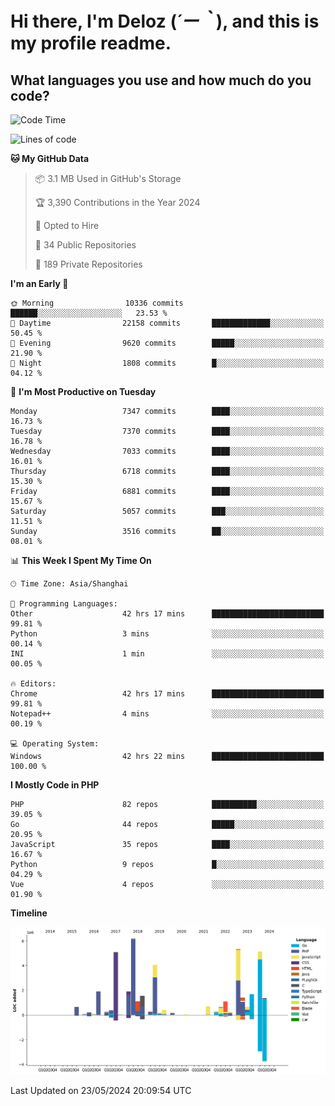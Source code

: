 # **Hi there, I'm Deloz (*´ー｀*), and this is my profile readme.**

## **What languages you use and how much do you code?**

<!--START_SECTION:waka-->
![Code Time](http://img.shields.io/badge/Code%20Time-4%2C045%20hrs%202%20mins-blue)

![Lines of code](https://img.shields.io/badge/From%20Hello%20World%20I%27ve%20Written-42.8%20million%20lines%20of%20code-blue)

**🐱 My GitHub Data** 

> 📦 3.1 MB Used in GitHub's Storage 
 > 
> 🏆 3,390 Contributions in the Year 2024
 > 
> 💼 Opted to Hire
 > 
> 📜 34 Public Repositories 
 > 
> 🔑 189 Private Repositories 
 > 
**I'm an Early 🐤** 

```text
🌞 Morning                10336 commits       ██████░░░░░░░░░░░░░░░░░░░   23.53 % 
🌆 Daytime                22158 commits       █████████████░░░░░░░░░░░░   50.45 % 
🌃 Evening                9620 commits        █████░░░░░░░░░░░░░░░░░░░░   21.90 % 
🌙 Night                  1808 commits        █░░░░░░░░░░░░░░░░░░░░░░░░   04.12 % 
```
📅 **I'm Most Productive on Tuesday** 

```text
Monday                   7347 commits        ████░░░░░░░░░░░░░░░░░░░░░   16.73 % 
Tuesday                  7370 commits        ████░░░░░░░░░░░░░░░░░░░░░   16.78 % 
Wednesday                7033 commits        ████░░░░░░░░░░░░░░░░░░░░░   16.01 % 
Thursday                 6718 commits        ████░░░░░░░░░░░░░░░░░░░░░   15.30 % 
Friday                   6881 commits        ████░░░░░░░░░░░░░░░░░░░░░   15.67 % 
Saturday                 5057 commits        ███░░░░░░░░░░░░░░░░░░░░░░   11.51 % 
Sunday                   3516 commits        ██░░░░░░░░░░░░░░░░░░░░░░░   08.01 % 
```


📊 **This Week I Spent My Time On** 

```text
🕑︎ Time Zone: Asia/Shanghai

💬 Programming Languages: 
Other                    42 hrs 17 mins      █████████████████████████   99.81 % 
Python                   3 mins              ░░░░░░░░░░░░░░░░░░░░░░░░░   00.14 % 
INI                      1 min               ░░░░░░░░░░░░░░░░░░░░░░░░░   00.05 % 

🔥 Editors: 
Chrome                   42 hrs 17 mins      █████████████████████████   99.81 % 
Notepad++                4 mins              ░░░░░░░░░░░░░░░░░░░░░░░░░   00.19 % 

💻 Operating System: 
Windows                  42 hrs 22 mins      █████████████████████████   100.00 % 
```

**I Mostly Code in PHP** 

```text
PHP                      82 repos            ██████████░░░░░░░░░░░░░░░   39.05 % 
Go                       44 repos            █████░░░░░░░░░░░░░░░░░░░░   20.95 % 
JavaScript               35 repos            ████░░░░░░░░░░░░░░░░░░░░░   16.67 % 
Python                   9 repos             █░░░░░░░░░░░░░░░░░░░░░░░░   04.29 % 
Vue                      4 repos             ░░░░░░░░░░░░░░░░░░░░░░░░░   01.90 % 
```



**Timeline**

![Lines of Code chart](https://raw.githubusercontent.com/deloz/deloz/main/assets/bar_graph.png)


 Last Updated on 23/05/2024 20:09:54 UTC
<!--END_SECTION:waka-->
